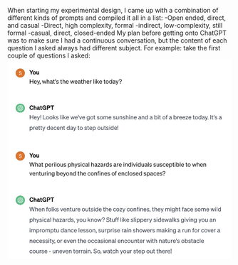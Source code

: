 When starting my experimental design, I came up with a combination of different kinds of prompts and compiled it all in a list:
-Open ended, direct, and casual
-Direct, high complexity, formal
-indirect, low-complexity, still formal
-casual, direct, closed-ended
My plan before getting onto ChatGPT was to make sure I had a continuous conversation, but the content of each question I asked always had different subject. For example: take the first couple of questions I asked:
![alt text](1.jpg "Title")
